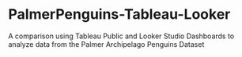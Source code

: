 # PalmerPenguins-Tableau-Looker
A comparison using Tableau Public and Looker Studio Dashboards to analyze data from the Palmer Archipelago Penguins Dataset

